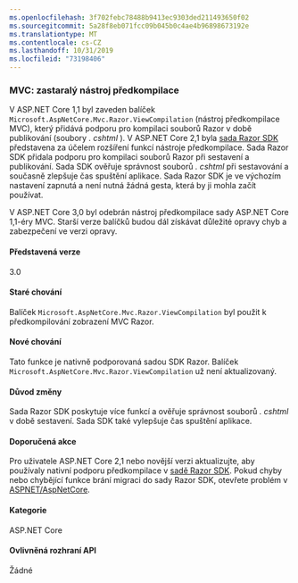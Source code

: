 ```yaml
---
ms.openlocfilehash: 3f702febc78488b9413ec9303ded211493650f02
ms.sourcegitcommit: 5a28f8eb071fcc09b045b0c4ae4b96898673192e
ms.translationtype: MT
ms.contentlocale: cs-CZ
ms.lasthandoff: 10/31/2019
ms.locfileid: "73198406"
---
```

### <a name="mvc-precompilation-tool-deprecated"></a>MVC: zastaralý nástroj předkompilace

V ASP.NET Core 1,1 byl zaveden balíček `Microsoft.AspNetCore.Mvc.Razor.ViewCompilation` (nástroj předkompilace MVC), který přidává podporu pro kompilaci souborů Razor v době publikování (soubory *. cshtml* ). V ASP.NET Core 2,1 byla [sada Razor SDK](/aspnet/core/razor-pages/sdk?view=aspnetcore-2.1) představena za účelem rozšíření funkcí nástroje předkompilace. Sada Razor SDK přidala podporu pro kompilaci souborů Razor při sestavení a publikování. Sada SDK ověřuje správnost souborů *. cshtml* při sestavování a současně zlepšuje čas spuštění aplikace. Sada Razor SDK je ve výchozím nastavení zapnutá a není nutná žádná gesta, která by ji mohla začít používat.

V ASP.NET Core 3,0 byl odebrán nástroj předkompilace sady ASP.NET Core 1,1-éry MVC. Starší verze balíčků budou dál získávat důležité opravy chyb a zabezpečení ve verzi opravy.

#### <a name="version-introduced"></a>Představená verze

3.0

#### <a name="old-behavior"></a>Staré chování

Balíček `Microsoft.AspNetCore.Mvc.Razor.ViewCompilation` byl použit k předkompilování zobrazení MVC Razor.

#### <a name="new-behavior"></a>Nové chování

Tato funkce je nativně podporovaná sadou SDK Razor. Balíček `Microsoft.AspNetCore.Mvc.Razor.ViewCompilation` už není aktualizovaný.

#### <a name="reason-for-change"></a>Důvod změny

Sada Razor SDK poskytuje více funkcí a ověřuje správnost souborů *. cshtml* v době sestavení. Sada SDK také vylepšuje čas spuštění aplikace.

#### <a name="recommended-action"></a>Doporučená akce

Pro uživatele ASP.NET Core 2,1 nebo novější verzi aktualizujte, aby používaly nativní podporu předkompilace v [sadě Razor SDK](/aspnet/core/razor-pages/sdk?view=aspnetcore-3.0). Pokud chyby nebo chybějící funkce brání migraci do sady Razor SDK, otevřete problém v [ASPNET/AspNetCore](https://github.com/aspnet/AspNetCore/issues).

#### <a name="category"></a>Kategorie

ASP.NET Core

#### <a name="affected-apis"></a>Ovlivněná rozhraní API

Žádné

<!-- 

### Affected APIs

Not detectable via API analysis

-->
